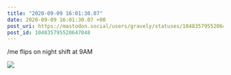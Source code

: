 ```yaml
---
title: "2020-09-09 16:01:30.07"
date: 2020-09-09 16:01:30.07 +00
post_uri: https://mastodon.social/users/gravely/statuses/104835795520647048
post_id: 104835795520647048
---
```

/me flips on night shift at 9AM


![](/images/104835795443566808.jpg)

